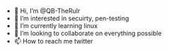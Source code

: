 - 👋 Hi, I’m @QB-TheRulr
- 👀 I’m interested in secuirty, pen-testing
- 🌱 I’m currently learning linux
- 💞️ I’m looking to collaborate on everything possible
- 📫 How to reach me twitter 

<!---
QB-TheRulr/QB-TheRulr is a ✨ special ✨ repository because its `README.md` (this file) appears on your GitHub profile.
You can click the Preview link to take a look at your changes.
--->
